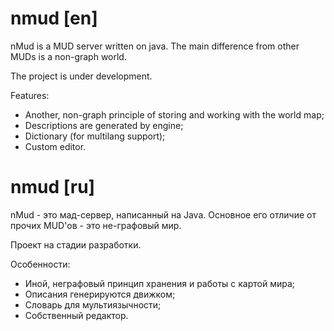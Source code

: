 # nmud [en]
nMud is a MUD server written on java. The main difference from other MUDs is a non-graph world.

The project is under development.

Features:
  - Another, non-graph principle of storing and working with the world map;
  - Descriptions are generated by engine;
  - Dictionary (for multilang support);
  - Custom editor.


# nmud [ru]
nMud - это мад-сервер, написанный на Java. Основное его отличие от прочих MUD'ов - это не-графовый мир.

Проект на стадии разработки.

Особенности:
  - Иной, неграфовый принцип хранения и работы с картой мира;
  - Описания генерируются движком;
  - Словарь для мультиязычности;
  - Собственный редактор.
